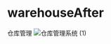 # warehouseAfter
仓库管理
![仓库管理系统 (1)](https://github.com/mySloth-java/warehouseAfter/assets/100282733/65cc8873-32a0-4ec7-8d40-f3d04b95392e)

